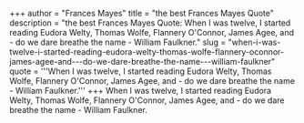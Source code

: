 +++
author = "Frances Mayes"
title = "the best Frances Mayes Quote"
description = "the best Frances Mayes Quote: When I was twelve, I started reading Eudora Welty, Thomas Wolfe, Flannery O'Connor, James Agee, and - do we dare breathe the name - William Faulkner."
slug = "when-i-was-twelve-i-started-reading-eudora-welty-thomas-wolfe-flannery-oconnor-james-agee-and---do-we-dare-breathe-the-name---william-faulkner"
quote = '''When I was twelve, I started reading Eudora Welty, Thomas Wolfe, Flannery O'Connor, James Agee, and - do we dare breathe the name - William Faulkner.'''
+++
When I was twelve, I started reading Eudora Welty, Thomas Wolfe, Flannery O'Connor, James Agee, and - do we dare breathe the name - William Faulkner.
